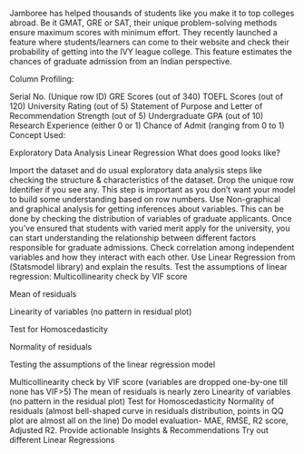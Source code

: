 Jamboree has helped thousands of students like you make it to top colleges abroad. Be it GMAT, GRE or SAT, their unique problem-solving methods ensure maximum scores with minimum effort. They recently launched a feature where students/learners can come to their website and check their probability of getting into the IVY league college. This feature estimates the chances of graduate admission from an Indian perspective.

Column Profiling:

Serial No. (Unique row ID)
GRE Scores (out of 340)
TOEFL Scores (out of 120)
University Rating (out of 5)
Statement of Purpose and Letter of Recommendation Strength (out of 5)
Undergraduate GPA (out of 10)
Research Experience (either 0 or 1)
Chance of Admit (ranging from 0 to 1)
Concept Used:

Exploratory Data Analysis
Linear Regression
What does good looks like?

Import the dataset and do usual exploratory data analysis steps like checking the structure & characteristics of the dataset.
Drop the unique row Identifier if you see any. This step is important as you don’t want your model to build some understanding based on row numbers.
Use Non-graphical and graphical analysis for getting inferences about variables.
This can be done by checking the distribution of variables of graduate applicants.
Once you’ve ensured that students with varied merit apply for the university, you can start understanding the relationship between different factors responsible for graduate admissions.
Check correlation among independent variables and how they interact with each other.
Use Linear Regression from (Statsmodel library) and explain the results.
Test the assumptions of linear regression:
Multicollinearity check by VIF score

Mean of residuals

Linearity of variables (no pattern in residual plot)

Test for Homoscedasticity

Normality of residuals

Testing the assumptions of the linear regression model

Multicollinearity check by VIF score (variables are dropped one-by-one till none has VIF>5)
The mean of residuals is nearly zero
Linearity of variables (no pattern in the residual plot)
Test for Homoscedasticity
Normality of residuals (almost bell-shaped curve in residuals distribution, points in QQ plot are almost all on the line)
Do model evaluation- MAE, RMSE, R2 score, Adjusted R2.
Provide actionable Insights & Recommendations
Try out different Linear Regressions
